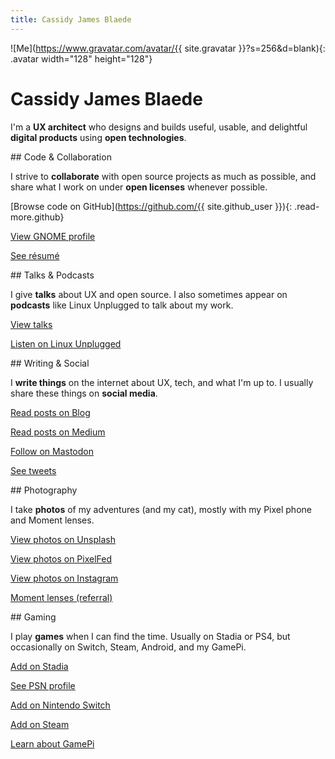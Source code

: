 ```yaml
---
title: Cassidy James Blaede
---
```


![Me](https://www.gravatar.com/avatar/{{ site.gravatar }}?s=256&d=blank){: .avatar width="128" height="128"}

# Cassidy James Blaede

I'm a **UX architect** who designs and builds useful, usable, and delightful **digital products** using **open technologies**.

<section class="code card" markdown="1">
## Code & Collaboration

I strive to **collaborate** with open source projects as much as possible, and share what I work on under **open licenses** whenever possible.

[<i class="fab fa-fw fa-github"></i>Browse code on GitHub](https://github.com/{{ site.github_user }}){: .read-more.github}

<a href="https://wiki.gnome.org/CassidyBlaede" class="read-more gnome"><i class="fa fa-fw fa-info-circle"></i>View GNOME profile</a>

<a href="/resume" class="read-more resume"><i class="far fa-fw fa-file-alt"></i>See résumé</a>
</section>

<section class="talks card" markdown="1">
## Talks & Podcasts

I give **talks** about UX and open source. I also sometimes appear on **podcasts** like Linux Unplugged to talk about my work.

<a href="/talks" class="read-more talks"><i class="fa fa-fw fa-chalkboard-teacher"></i>View talks</a>

<a href="https://linuxunplugged.com/guests/cassidyjames" class="read-more lup"><i class="fa fa-fw fa-microphone"></i>Listen on Linux Unplugged</a>
</section>

<section class="writing card" markdown="1">
## Writing & Social

I **write things** on the internet about UX, tech, and what I'm up to. I usually share these things on **social media**.

<a href="/blog" class="read-more blog"><i class="fa fa-fw fa-rss"></i>Read posts on Blog</a>

<a href="https://medium.com/{{ site.medium }}" class="read-more medium"><i class="fab fa-fw fa-medium"></i>Read posts on Medium</a>

<a rel="me" href="{{ site.mastodon }}" class="read-more mastodon"><i class="fab fa-fw fa-mastodon"></i>Follow on Mastodon</a>

<a href="https://twitter.com/{{ site.twitter }}" class="read-more twitter"><i class="fab fa-fw fa-twitter"></i>See tweets</a>
</section>

<section class="photography card" markdown="1">
## Photography

I take **photos** of my adventures (and my cat), mostly with my Pixel phone and Moment lenses.

<a href="https://unsplash.com/{{ site.unsplash }}" class="read-more unsplash"><i class="fas fa-fw fa-camera"></i>View photos on Unsplash</a>

<a rel="me" href="{{ site.pixelfed }}" class="read-more pixelfed"><i class="fas fa-fw fa-camera-retro"></i>View photos on PixelFed</a>

<a href="https://instagram.com/{{ site.instagram }}" class="read-more instagram"><i class="fab fa-fw fa-instagram"></i>View photos on Instagram</a>

<a href="https://www.shopmoment.com/shop?tap_a=30146-d3ce98&tap_s=363496-01e37a&utm_medium=referral&utm_source=ambassador&utm_campaign=Moment%2BReferral%2BProgram&utm_content=cassidyblaede" class="read-more moment"><i class="fas fa-fw fa-credit-card"></i>Moment lenses (referral)</a>
</section>

<section class="gaming card" markdown="1">
## Gaming

I play **games** when I can find the time. Usually on Stadia or PS4, but occasionally on Switch, Steam, Android, and my GamePi.

<a href="/stadia" class="read-more stadia"><i class="fa fa-fw fa-stadia"></i>Add on Stadia</a>

<a href="http://psnprofiles.com/blaede22" class="read-more psn"><i class="fa fa-fw fa-trophy"></i>See PSN profile</a>

<a href="/switch" class="read-more switch"><i class="fab fa-fw fa-nintendo-switch"></i>Add on Nintendo Switch</a>

<a href="http://steamcommunity.com/id/{{ site.steam }}/" class="read-more steam"><i class="fab fa-fw fa-steam-square"></i>Add on Steam</a>

<a href="/gamepi" class="read-more gamepi"><i class="fa fa-fw fa-gamepad"></i>Learn about GamePi</a>
</section>
